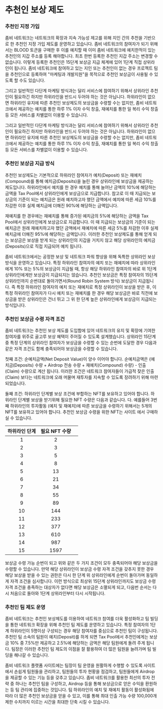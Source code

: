 # 추천인 보상 제도

### 추천인 지정 가입

좀비 네트워크는 네트워크의 확장과 지속 가능성 제고를 위해 지인 간의 추천을 기반으로 한 추천인 지정 가입 제도를 운영하고 있습니다. 좀비 네트워크의 참여자가 되기 위해서는 BLOOD 토큰을 구매한 후 이를 예치할 때 이미 좀비 네트워크에 예치한적이 있는 추천인의 지갑 주소를 등록 해야합니다. 최초 한번 등록한 추천인 지갑 주소는 변경할 수 없습니다. 이렇게 등록한 추천인은 15단계 보상금 지급 체계에 있어 1단계 직접 상위라인이 됩니다. 좀비 네트워크에 참여하고 있는 지인 또는 추천인이 없는 경우 프로젝트 팀을 추천인으로 등록하여 "마케팅과 개발지원"을 목적으로 추천인 보상금이 사용될 수 있도록 할 수도 있습니다.

그리고 일반적인 다단계 마케팅 방식과는 달리 서비스에 참여하기 위해서 상위라인 추천인이 필요하긴 하지만 하위라인을 반드시 두어야 하는 것은 아닙니다. 하위라인이 없으면 하위라인 유지에 따른 추천인 보상제도의 보상금을 수령할 수는 없지만, 좀비 네트워크에서 제공하는 예치를 통한 하루 1% 이자 수익 창출, 재예치를 통한 일 복리 수익 창출 등 모든 서비스를 차별없이 이용할 수 있습니다.

그리고 일반적인 다단계 마케팅 방식과는 달리 서비스에 참여하기 위해서 상위라인 추천인이 필요하긴 하지만 하위라인을 반드시 두어야 하는 것은 아닙니다. 하위라인이 없으면 하위라인 유지에 따른 추천인 보상제도의 보상금을 수령할 수는 없지만, 좀비 네트워크에서 제공하는 예치를 통한 하루 1% 이자 수익 창출, 재예치를 통한 일 복리 수익 창출 등 모든 서비스를 차별없이 이용할 수 있습니다.

### 추천인 보상금 지급 방식

추천인 보상제도는 기본적으로 하위라인 참여자가 예치(Deposit) 또는 재예치(Compound)를 통해 예치금(Deposits)을 늘린 경우 상위라인에 보상금을 제공하는 제도입니다. 하위라인에서 예치를 한 경우 예치를 통해 늘어난 금액의 10%에 해당하는 금액을 Tax Pool에서 상위라인에게 보상금으로 지급합니다. 참고로 이 때 지급되는 보상금의 기준이 되는 예치금은 원래 예치하고자 했던 금액에서 예치에 따른 세금 10%를 차감한 이후 실제 예치금에 더해진 90%에 해당하는 금액입니다. &#x20;

재예치를 한 경우에는 재예치를 통해 증가된 예치금의 5%에 해당하는 금액을 Tax Pool에서 상위라인에게 보상금으로 지급합니다. 이 때 지급되는 보상금의 기준이 되는 예치금은 원래 재예치하고자 했던 금액에서 재예치에 따른 세금 5%를 차감한 이후 실제 예치금에 더해진 95%에 해당하는 금액입니다. 이러한 추천인 보상제도를 통해 얻게 되는 보상금은 보상을 받게 되는 상위라인의 지갑을 거치지 않고 해당 상위라인의 예치금(Deposits)으로 직접 지급되어 예치 됩니다.

좀비 네트워크에서는 공정한 보상 및 네트워크 파워 향상을 위해 독특한 상위라인 보상 방식을 운영하고 있습니다. 특정 하위라인 참여자의 예치 또는 재예치에 따라 상위라인에게 10% 또는 5%의 보상금이 지급될 때, 항상 해당 하위라인 참여자의 바로 위 1단계 상위라인에게만 보상금이 지급되지는 않습니다. 추천인 보상금은 특정 참여자의 15단계 상위라인까지 순번대로 돌아가면서(Round Robin System 방식) 보상금이 지급됩니다. 즉 특정 하위라인 참여자의 예치 또는 재예치로 특정 상위라인이 보상을 받은 후, 이 특정 하위라인 참여자가 다시 예치 또는 재예치를 한 경우 해당 보상금은 바로 직전에 보상금을 받은 상위라인은 건너 뛰고 그 위 한 단계 높은 상위라인에게 보상금이 지급되는 방식입니다.

### 추천인 보상금 수령 자격 조건

좀비 네트워크는 추천인 보상 제도를 도입함에 있어 네트워크의 유지 및 확장에 기여한 참여자를 위주로 골고루 보상 혜택이 주어질 수 있도록 설계했습니다. 상위라인 15단계 중 특정 단계의 상위라인 참여자가 보상금을 수령할 수 있는 순번에 도달한 경우 다음과 같은 자격 조건도 함께 충족되어야 보상금을 수령할 수 있습니다.

첫째 조건: 순예치금액(Net Deposit Value)이 양수 이어야 합니다. 순예치금액은 {예치금(Deposits) 수량 + Airdrop 전송 수량 + 재예치(Compound) 수량} - 인출(Claim) 수량으로 계산 됩니다. 이러한 조건은 네트워크 참여자들이 가급적 잦은 인출(Claim) 보다는 네트워크에 오래 머물며 재투자를 지속할 수 있도록 장려하기 위해 마련되었습니다.

둘째 조건: 하위라인 단계별 보상 조건에 부합하는 NFT를 보유하고 있어야 합니다. 하위라인 단계별 보상을 받기위해 필요한 NFT 수량은 다음과 같습니다. 다. 예를들어 3번째 하위라인의 투자활동 (예치 및 재예치)에 따른 보상금을 수령하기 위해서는 5개의 NFT를 보유하고 있어야 합니다. 추천인 보상금 수령을 위한 NFT는 사이트 에서 구매하실 수 있습니다.

| **하위라인 단계** | **필요 NFT 수량** |   |
| :---------: | :-----------: | - |
|      1      |       2       |   |
|      2      |       3       |   |
|      3      |       5       |   |
|      4      |       8       |   |
|      5      |       13      |   |
|      6      |       21      |   |
|      7      |       34      |   |
|      8      |       55      |   |
|      9      |       89      |   |
|      10     |      144      |   |
|      11     |      233      |   |
|      12     |      377      |   |
|      13     |      610      |   |
|      14     |      987      |   |
|      15     |      1597     |   |

보상금 수령 가능 순번이 되고 위와 같은 두 가지 조건이 모두 충족되어야 해당 보상금을 수령할 수 있습니다. 만약 해당 상위라인이 보상금 수령 자격 조건을 갖추지 못한 경우 해당 보상을 받을 수 있는 권한은 다시 한 단계 위 상위라인에게 순번이 돌아가며 동일하게 자격 조건을 심사합니다. 이런 방식으로 최상위 15단계 상위라인까지도 보상금 수령 자격 조건을 충족하는 대상자가 없다면 해당 보상금은 소멸되게 되고, 다음번 순서는 다시 처음으로 돌아와 1단계 상위라인부터 다시 시작됩니다.

### 추천인 팀 제도 운영

좀비 네트워크는 추천인 보상제도를 이용하여 네트워크 참여를 더욱 활성화하고 팀 빌딩을 통한 네트워크 확장을 위해 추천인 팀 제도를 운영하고 있습니다. 특정 참여자의 1단계 하위라인이 5명이상 구성되는 경우 해당 참여자를 중심으로 추천인 팀이 구성됩니다. 추천인 팀 소속의 팀원이 예치(Deposit)를 하게 되면 Tax Pool에서 추천인에게는 보상금 10% 중 7.5%만 제공하고 2.5%에 해당하는 금액은 해당 팀원에게 돌려 주게 됩니다. 팀장은 이러한 추천인 팀 제도의 이점을 잘 활용하여 더 많은 팀원을 늘려가며 팀 빌딩을 해나갈 수 있습니다.&#x20;

좀비 네트워크 플랫폼 사이트에는 팀장이 팀 운영을 원활하게 수행할 수 있도록 사이트에서 손쉽게 팀원들을 관리하고, 팀원들의 투자 현황을 점검하고, 팀원들에게 Airdrop을 제공할 수 있는 기능 등을 갖추고 있습니다. 좀비 네트워크를 활용한 최선의 투자 전략 중 하나는 추천인 팀을 구성하고, Airdrop 등을 통해 보상금으로 얻은 수익을 환원하는 등 팀 관리에 집중하는 것입니다. 팀 하위라인의 예치 및 재예치 활동이 활성화됨에 따라 더 많은 추천인 보상금을 얻을 수 있고, 이를 통해 최대 인출 가능 수량 100,000개 제한 수치까지 이르는 시간을 최대한 단축 시킬 수 있습니다.
